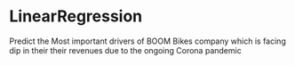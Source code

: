 # LinearRegression
Predict the Most important drivers of BOOM Bikes company which is facing dip in their their revenues due to the ongoing Corona pandemic

